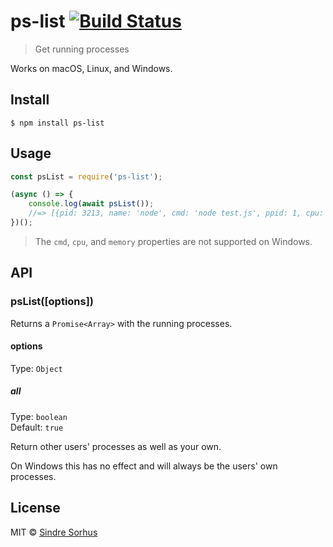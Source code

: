 # ps-list [![Build Status](https://travis-ci.org/sindresorhus/ps-list.svg?branch=master)](https://travis-ci.org/sindresorhus/ps-list)

> Get running processes

Works on macOS, Linux, and Windows.


## Install

```
$ npm install ps-list
```


## Usage

```js
const psList = require('ps-list');

(async () => {
	console.log(await psList());
	//=> [{pid: 3213, name: 'node', cmd: 'node test.js', ppid: 1, cpu: 0.1, memory: 1.5}, …]
})();
```

> The `cmd`, `cpu`, and `memory` properties are not supported on Windows.


## API

### psList([options])

Returns a `Promise<Array>` with the running processes.

#### options

Type: `Object`

##### all

Type: `boolean`<br>
Default: `true`

Return other users' processes as well as your own.

On Windows this has no effect and will always be the users' own processes.


## License

MIT © [Sindre Sorhus](https://sindresorhus.com)
